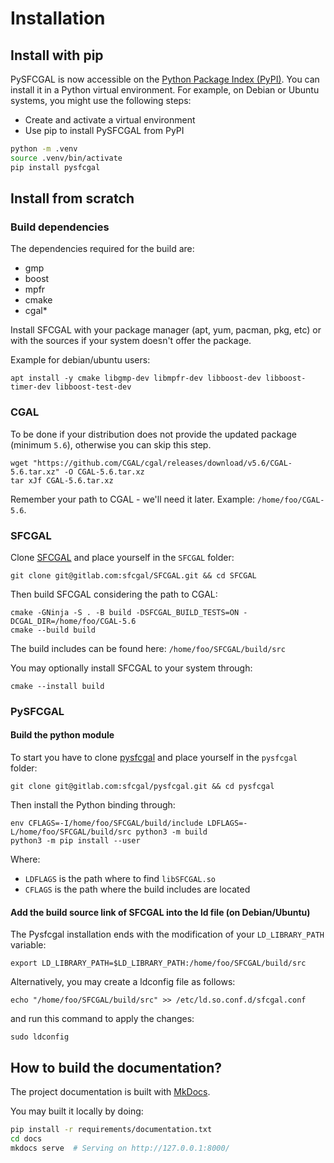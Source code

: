 # Installation

## Install with pip

PySFCGAL is now accessible on the [Python Package Index (PyPI)](https://pypi.org/project/PySFCGAL/). You can install it in a Python virtual environment. For example, on Debian or Ubuntu systems, you might use the following steps:

- Create and activate a virtual environment
- Use pip to install PySFCGAL from PyPI

```bash
python -m .venv
source .venv/bin/activate
pip install pysfcgal
```

## Install from scratch

### Build dependencies

The dependencies required for the build are:

- gmp
- boost
- mpfr
- cmake
- cgal*

Install SFCGAL with your package manager (apt, yum, pacman, pkg, etc) or with the sources if your system doesn't offer the package.

Example for debian/ubuntu users:

```shell
apt install -y cmake libgmp-dev libmpfr-dev libboost-dev libboost-timer-dev libboost-test-dev
```

### CGAL

To be done if your distribution does not provide the updated package (minimum `5.6`), otherwise you can skip this step.

```shell
wget "https://github.com/CGAL/cgal/releases/download/v5.6/CGAL-5.6.tar.xz" -O CGAL-5.6.tar.xz
tar xJf CGAL-5.6.tar.xz
```

Remember your path to CGAL - we'll need it later. Example: `/home/foo/CGAL-5.6`.

### SFCGAL

Clone [SFCGAL](https://gitlab.com/sfcgal/SFCGAL) and place yourself in the `SFCGAL` folder:

```shell
git clone git@gitlab.com:sfcgal/SFCGAL.git && cd SFCGAL
```

Then build SFCGAL considering the path to CGAL:

```shell
cmake -GNinja -S . -B build -DSFCGAL_BUILD_TESTS=ON -DCGAL_DIR=/home/foo/CGAL-5.6
cmake --build build
```

The build includes can be found here: `/home/foo/SFCGAL/build/src`

You may optionally install SFCGAL to your system through:

```shell
cmake --install build
```

### PySFCGAL

#### Build the python module

To start you have to clone [pysfcgal](https://gitlab.com/sfcgal/pysfcgal) and place yourself in the `pysfcgal` folder:

```shell
git clone git@gitlab.com:sfcgal/pysfcgal.git && cd pysfcgal
```

Then install the Python binding through:

```shell
env CFLAGS=-I/home/foo/SFCGAL/build/include LDFLAGS=-L/home/foo/SFCGAL/build/src python3 -m build
python3 -m pip install --user
```

Where:

- `LDFLAGS` is the path where to find `libSFCGAL.so`
- `CFLAGS` is the path where the build includes are located

#### Add the build source link of SFCGAL into the ld file (on Debian/Ubuntu)

The Pysfcgal installation ends with the modification of your `LD_LIBRARY_PATH` variable:

```shell
export LD_LIBRARY_PATH=$LD_LIBRARY_PATH:/home/foo/SFCGAL/build/src
```

Alternatively, you may create a ldconfig file as follows:

```shell
echo "/home/foo/SFCGAL/build/src" >> /etc/ld.so.conf.d/sfcgal.conf
```

and run this command to apply the changes:

```shell
sudo ldconfig
```

## How to build the documentation?

The project documentation is built with [MkDocs](https://www.mkdocs.org/).

You may built it locally by doing:

```bash
pip install -r requirements/documentation.txt
cd docs
mkdocs serve  # Serving on http://127.0.0.1:8000/
```
